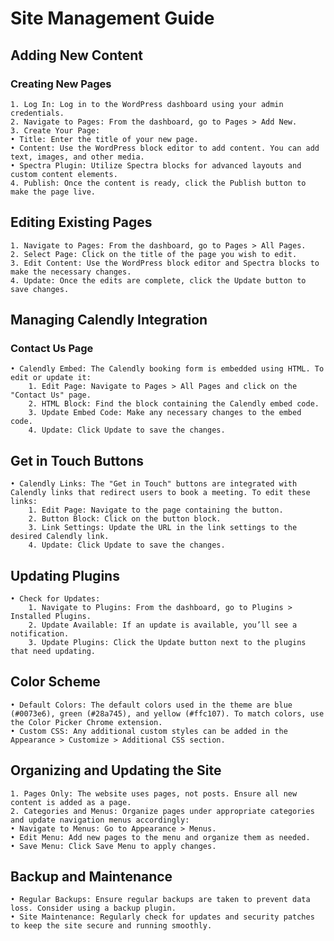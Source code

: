 # Site Management Guide
## Adding New Content
### Creating New Pages
    1. Log In: Log in to the WordPress dashboard using your admin credentials.
    2. Navigate to Pages: From the dashboard, go to Pages > Add New.
    3. Create Your Page:
    • Title: Enter the title of your new page.
    • Content: Use the WordPress block editor to add content. You can add text, images, and other media.
    • Spectra Plugin: Utilize Spectra blocks for advanced layouts and custom content elements.
    4. Publish: Once the content is ready, click the Publish button to make the page live.
## Editing Existing Pages
    1. Navigate to Pages: From the dashboard, go to Pages > All Pages.
    2. Select Page: Click on the title of the page you wish to edit.
    3. Edit Content: Use the WordPress block editor and Spectra blocks to make the necessary changes.
    4. Update: Once the edits are complete, click the Update button to save changes.
## Managing Calendly Integration
### Contact Us Page
    • Calendly Embed: The Calendly booking form is embedded using HTML. To edit or update it:
        1. Edit Page: Navigate to Pages > All Pages and click on the "Contact Us" page.
        2. HTML Block: Find the block containing the Calendly embed code.
        3. Update Embed Code: Make any necessary changes to the embed code.
        4. Update: Click Update to save the changes.
## Get in Touch Buttons
    • Calendly Links: The "Get in Touch" buttons are integrated with Calendly links that redirect users to book a meeting. To edit these links:
        1. Edit Page: Navigate to the page containing the button.
        2. Button Block: Click on the button block.
        3. Link Settings: Update the URL in the link settings to the desired Calendly link.
        4. Update: Click Update to save the changes.
## Updating Plugins
    • Check for Updates:
        1. Navigate to Plugins: From the dashboard, go to Plugins > Installed Plugins.
        2. Update Available: If an update is available, you’ll see a notification.
        3. Update Plugins: Click the Update button next to the plugins that need updating.
## Color Scheme
    • Default Colors: The default colors used in the theme are blue (#0073e6), green (#28a745), and yellow (#ffc107). To match colors, use the Color Picker Chrome extension.
    • Custom CSS: Any additional custom styles can be added in the Appearance > Customize > Additional CSS section.
## Organizing and Updating the Site
    1. Pages Only: The website uses pages, not posts. Ensure all new content is added as a page.
    2. Categories and Menus: Organize pages under appropriate categories and update navigation menus accordingly:
    • Navigate to Menus: Go to Appearance > Menus.
    • Edit Menu: Add new pages to the menu and organize them as needed.
    • Save Menu: Click Save Menu to apply changes.
## Backup and Maintenance
    • Regular Backups: Ensure regular backups are taken to prevent data loss. Consider using a backup plugin.
    • Site Maintenance: Regularly check for updates and security patches to keep the site secure and running smoothly.
